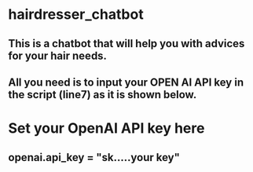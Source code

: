 ﻿# hairdresser_chatbot
## This is a chatbot that will help you with advices for your hair needs.
## All you need is to input your OPEN AI API key in the script (line7) as it is shown below.
# Set your OpenAI API key here
## openai.api_key = "sk.....your key"
